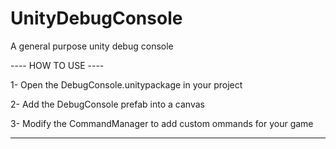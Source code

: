 # UnityDebugConsole
A general purpose unity debug console

---- HOW TO USE ----

1- Open the DebugConsole.unitypackage in your project

2- Add the DebugConsole prefab into a canvas

3- Modify the CommandManager to add custom ommands for your game

--------------------
